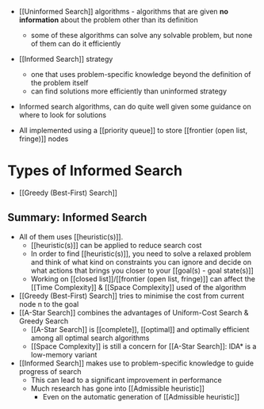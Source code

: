 - [[Uninformed Search]] algorithms - algorithms that are given **no information** about the problem other than its definition
    - some of these algorithms can solve any solvable problem, but none of them can do it efficiently

- [[Informed Search]] strategy
    - one that uses problem-specific knowledge beyond the definition of the problem itself
    - can find solutions more efficiently than uninformed strategy
- Informed search algorithms, can do quite well given some guidance on where to look for solutions
- All implemented using a [[priority queue]] to store [[frontier (open list, fringe)]] nodes

# Types of Informed Search
- [[Greedy (Best-First) Search]]

## Summary: Informed Search
- All of them uses [[heuristic(s)]].
	- [[heuristic(s)]] can be applied to reduce search cost
	- In order to find [[heuristic(s)]], you need to solve a relaxed problem and think of what kind on constraints you can ignore and decide on what actions that brings you closer to your [[goal(s) - goal state(s)]]
	- Working on [[closed list]]/[[frontier (open list, fringe)]] can affect the [[Time Complexity]] & [[Space Complexity]] used of the algorithm
- [[Greedy (Best-First) Search]] tries to minimise the cost from current node n to the goal
- [[A-Star Search]] combines the advantages of Uniform-Cost Search & Greedy Search
	- [[A-Star Search]] is [[complete]], [[optimal]] and optimally efficient among all optimal search algorithms
	- [[Space Complexity]] is still a concern for [[A-Star Search]]: IDA* is a low-memory variant
- [[Informed Search]] makes use to problem-specific knowledge to guide progress of search
	- This can lead to a significant improvement in performance
	- Much research has gone into [[Admissible heuristic]]
	    - Even on the automatic generation of [[Admissible heuristic]]
